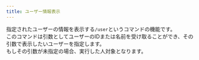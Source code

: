 ```yaml
---
title: ユーザー情報表示
---
```

指定されたユーザーの情報を表示する`/user`というコマンドの機能です。  
このコマンドは引数としてユーザーのIDまたは名前を受け取ることができ、その引数で表示したいユーザーを指定します。  
もしその引数が未指定の場合、実行した人対象となります。